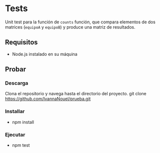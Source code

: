 # Tests

Unit test para la función de `counts` función, que compara elementos de dos matrices (`equipoA` y `equipoB`) y produce una matriz de resultados.


## Requisitos 

- Node.js instalado en su máquina

## Probar

### Descarga

Clona el repositorio y navega hasta el directorio del proyecto.
 git clone https://github.com/IvannaNouel/prueba.git

### Installar

- npm install

### Ejecutar

- npm test

